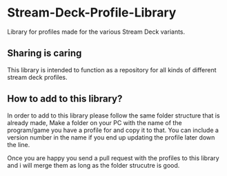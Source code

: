 # Stream-Deck-Profile-Library
Library for profiles made for the various Stream Deck variants.

## Sharing is caring
This library is intended to function as a repository for all kinds of different stream deck profiles.

## How to add to this library?
In order to add to this library please follow the same folder structure that is already made, Make a folder on your PC with the name of the program/game you have a profile for and copy it to that. You can include a version number in the name if you end up updating the profile later down the line.

Once you are happy you send a pull request with the profiles to this library and i will merge them as long as the folder strucutre is good.
